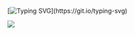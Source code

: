 [![Typing SVG](https://readme-typing-svg.herokuapp.com?duration=3000&color=07B6F7&center=true&lines=Hi!%F0%9F%99%82+I'm+Serhat.)](https://git.io/typing-svg)

![](https://komarev.com/ghpvc/?username=your-github-serhatkarakoca&color=green)


<!--

![Anurag's github stats](https://github-readme-stats.vercel.app/api?username=serhatkarakoca&show_icons=true&theme=merko)


Here are some ideas to get you started:

- 🔭 I’m currently working on ...
- 🌱 I’m currently learning ...
- 👯 I’m looking to collaborate on ...
- 🤔 I’m looking for help with ...
- 💬 Ask me about ...
- 📫 How to reach me: ...
- 😄 Pronouns: ...
- ⚡ Fun fact: ...
-->
